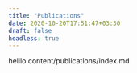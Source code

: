 ```yaml
---
title: "Publications"
date: 2020-10-20T17:51:47+03:30
draft: false
headless: true
---
```


helllo  content/publications/index.md